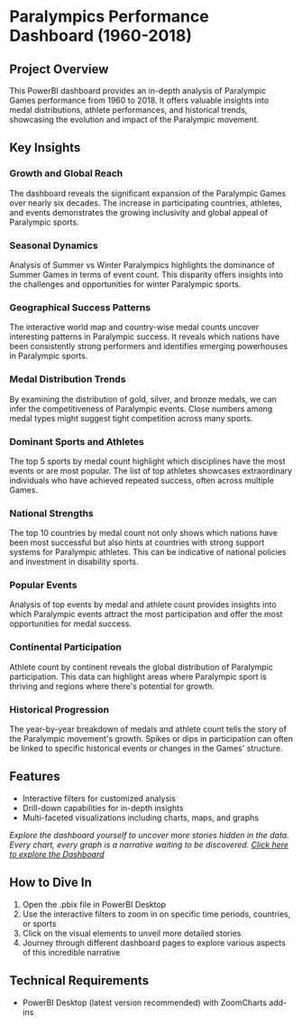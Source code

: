 # Paralympics Performance Dashboard (1960-2018)

## Project Overview

This PowerBI dashboard provides an in-depth analysis of Paralympic Games performance from 1960 to 2018. It offers valuable insights into medal distributions, athlete performances, and historical trends, showcasing the evolution and impact of the Paralympic movement.

## Key Insights

### Growth and Global Reach

The dashboard reveals the significant expansion of the Paralympic Games over nearly six decades. The increase in participating countries, athletes, and events demonstrates the growing inclusivity and global appeal of Paralympic sports.

### Seasonal Dynamics

Analysis of Summer vs Winter Paralympics highlights the dominance of Summer Games in terms of event count. This disparity offers insights into the challenges and opportunities for winter Paralympic sports.

### Geographical Success Patterns

The interactive world map and country-wise medal counts uncover interesting patterns in Paralympic success. It reveals which nations have been consistently strong performers and identifies emerging powerhouses in Paralympic sports.

### Medal Distribution Trends

By examining the distribution of gold, silver, and bronze medals, we can infer the competitiveness of Paralympic events. Close numbers among medal types might suggest tight competition across many sports.

### Dominant Sports and Athletes

The top 5 sports by medal count highlight which disciplines have the most events or are most popular. The list of top athletes showcases extraordinary individuals who have achieved repeated success, often across multiple Games.

### National Strengths

The top 10 countries by medal count not only shows which nations have been most successful but also hints at countries with strong support systems for Paralympic athletes. This can be indicative of national policies and investment in disability sports.

### Popular Events

Analysis of top events by medal and athlete count provides insights into which Paralympic events attract the most participation and offer the most opportunities for medal success.

### Continental Participation

Athlete count by continent reveals the global distribution of Paralympic participation. This data can highlight areas where Paralympic sport is thriving and regions where there's potential for growth.

### Historical Progression

The year-by-year breakdown of medals and athlete count tells the story of the Paralympic movement's growth. Spikes or dips in participation can often be linked to specific historical events or changes in the Games' structure.

## Features

- Interactive filters for customized analysis
- Drill-down capabilities for in-depth insights
- Multi-faceted visualizations including charts, maps, and graphs

*Explore the dashboard yourself to uncover more stories hidden in the data. Every chart, every graph is a narrative waiting to be discovered.*
*[Click here to explore the Dashboard](https://zoomcharts.com/en/microsoft-power-bi-custom-visuals/challenges/submission/770714fb795a68545544c1d280b62e18?challenge=onyx-data-september-2024)*

## How to Dive In

1. Open the .pbix file in PowerBI Desktop
2. Use the interactive filters to zoom in on specific time periods, countries, or sports
3. Click on the visual elements to unveil more detailed stories
4. Journey through different dashboard pages to explore various aspects of this incredible narrative

## Technical Requirements

- PowerBI Desktop (latest version recommended) with ZoomCharts add-ins
